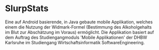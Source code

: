 # SlurpStats
Eine auf Android basierende, in Java gebaute mobile Applikation, welches einem die Nutzung der Widmark-Formel (Bestimmung des Alkoholgehalts im Blut zur Abschätzung im Voraus) ermöglicht. Die Applikation basiert auf dem Auftrag des Studiengangmoduls 'Mobile Applikationen' der DHBW Karlsruhe im Studiengang Wirtschaftsinformatik SoftwareEngineering.

